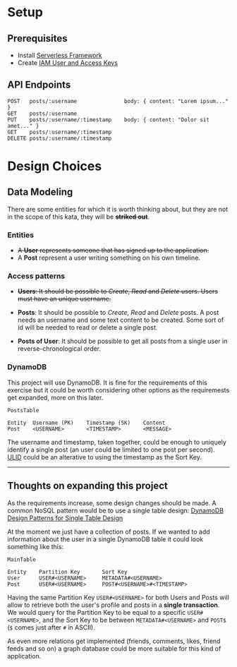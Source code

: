 # Setup

## Prerequisites

- Install [Serverless Framework](https://www.serverless.com/framework/docs/getting-started)
- Create [IAM User and Access Keys](https://www.serverless.com/framework/docs/providers/aws/guide/credentials#create-an-iam-user-and-access-key)

## API Endpoints

```
POST   posts/:username               body: { content: "Lorem ipsum..." }
GET    posts/:username
PUT    posts/:username/:timestamp    body: { content: "Dolor sit amet..." }
GET    posts/:username/:timestamp
DELETE posts/:username/:timestamp
```

# Design Choices

## Data Modeling

There are some entities for which it is worth thinking about, but they are not in the scope of this kata, they will be ~~**striked out**~~.

### Entities

- ~~A **User** represents someone that has signed up to the application.~~
- A **Post** represent a user writing something on his own timeline.

### Access patterns

- ~~**Users**: It should be possible to *Create*, *Read* and *Delete* users. Users must have an unique username.~~
  
- **Posts**: It should be possible to *Create*, *Read* and *Delete* posts. A post needs an username and some text content to be created. Some sort of id will be needed to read or delete a single post.

- **Posts of User**: It should be possible to get all posts from a single user in reverse-chronological order.

### DynamoDB

This project will use DynamoDB. It is fine for the requirements of this exercise but it could be worth considering other options as the requiremests get expanded, more on this later.

```
PostsTable

Entity  Username (PK)    Timestamp (SK)    Content
Post    <USERNAME>       <TIMESTAMP>       <MESSAGE>
```

The username and timestamp, taken together, could be enough to uniquely identify a single post (an user could be limited to one post per second). [ULID](https://github.com/ulid/spec) could be an alterative to using the timestamp as the Sort Key.

---

## Thoughts on expanding this project

As the requirements increase, some design changes should be made. A common NoSQL pattern would be to use a single table design: [DynamoDB Design Patterns for Single Table Design](https://www.serverlesslife.com/DynamoDB_Design_Patterns_for_Single_Table_Design.html)

At the moment we just have a collection of posts. If we wanted to add information about the user in a single DynamoDB table it could look something like this:

```
MainTable

Entity    Partition Key       Sort Key
User      USER#<USERNAME>     METADATA#<USERNAME>
Post      USER#<USERNAME>     POST#<USERNAME>#<TIMESTAMP>
```

Having the same Partition Key `USER#<USERNAME>` for both Users and Posts will allow to retrieve both the user's profile and posts in a **single transaction**. We would query for the Partition Key to be equal to a specific `USER#<USERNAME>`, and the Sort Key to be between `METADATA#<USERNAME>` and `POST$` (`$` comes just after `#` in ASCII).

As even more relations get implemented (friends, comments, likes, friend feeds and so on) a graph database could be more suitable for this kind of application.
